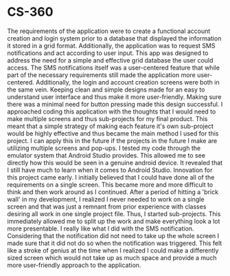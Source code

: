 # CS-360

The requirements of the application were to create a functional account creation and login system prior to a database that displayed the information it stored in a grid format. Additionally, the application was to request SMS notifications and act according to user input. This app was designed to address the need for a simple and effective grid database the user could access. The SMS notifications itself was a user-centered feature that while part of the necessary requirements still made the application more user-centered. Additionally, the login and account creation screens were both in the same vein. Keeping clean and simple designs made for an easy to understand user interface and thus make it more user-friendly. Making sure there was a minimal need for button pressing made this design successful. I approached coding this application with the thoughts that I would need to make multiple screens and thus sub-projects for my final product. This meant that a simple strategy of making each feature it's own sub-project would be highly effective and thus became the main method I used for this project. I can apply this in the future if the projects in the future I make are utilizing multiple screens and pop-ups. I tested my code through the emulator system that Android Studio provides. This allowed me to see directly how this would be seen in a genuine android device. It revealed that I still have much to learn when it comes to Android Studio. Innovation for this project came early. I initially believed that I could have done all of the requirements on a single screen. This became more and more difficult to think and then work around as I continued. After a period of hitting a 'brick wall' in my development, I realized I never needed to work on a single screen and that was just a remnant from prior experience with classes desiring all work in one single project file. Thus, I started sub-projects. This immediately allowed me to split up the work and make everything look a lot more presentable. I really like what I did with the SMS notification. Considering that the notification did not need to take up the whole screen I made sure that it did not do so when the notification was triggered. This felt like a stroke of genius at the time when I realized I could make a differently sized screen which would not take up as much space and provide a much more user-friendly approach to the application.
